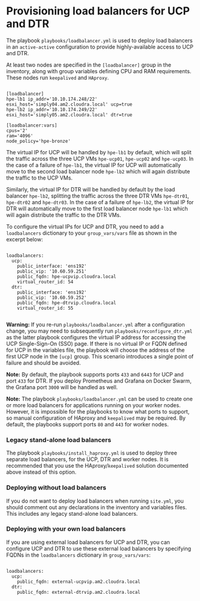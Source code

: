 # Provisioning load balancers for UCP and DTR

The playbook `playbooks/loadbalancer.yml` is used to deploy load balancers in an `active-active` configuration to provide highly-available access to UCP and DTR.

At least two nodes are specified in the `[loadbalancer]` group in the inventory, along with group variables defining CPU and RAM requirements. These nodes run `keepalived` and `HAproxy`.

```

[loadbalancer]
hpe-lb1 ip_addr='10.10.174.248/22' esxi_host='simply04.am2.cloudra.local' ucp=true
hpe-lb2 ip_addr='10.10.174.249/22' esxi_host='simply05.am2.cloudra.local' dtr=true

[loadbalancer:vars]
cpus='2'
ram='4096'
node_policy='hpe-bronze'

```

The virtual IP for UCP will be handled by `hpe-lb1` by default, which will split the traffic across the three UCP VMs `hpe-ucp01`, `hpe-ucp02` and `hpe-ucp03`. In the case of a failure of `hpe-lb1`, the virtual IP for UCP will automatically move to the second load balancer node `hpe-lb2` which will again distribute the traffic to the UCP VMs.

Similarly, the virtual IP for DTR will be handled by default by the load balancer `hpe-lb2`, splitting the traffic across the three DTR VMs `hpe-dtr01`, `hpe-dtr02` and `hpe-dtr03`. In the case of a failure of `hpe-lb2`, the virtual IP for DTR will automatically move to the first load balancer node `hpe-lb1` which will again distribute the traffic to the DTR VMs.

To configure the virtual IPs for UCP and DTR, you need to add a `loadbalancers` dictionary to your `group_vars/vars` file as shown in the excerpt below:

```

loadbalancers:
  ucp:
    public_interface: 'ens192'
    public_vip: '10.60.59.251'
    public_fqdn: hpe-ucpvip.cloudra.local
    virtual_router_id: 54
  dtr:
    public_interface: 'ens192'
    public_vip: '10.60.59.252'
    public_fqdn: hpe-dtrvip.cloudra.local
    virtual_router_id: 55


```

**Warning:** If you re-run `playbooks/loadbalancer.yml` after a configuration change, you may need to subsequently run `playbooks/reconfigure_dtr.yml` as the latter playbook configures the virtual IP address for accessing the UCP Single-Sign-On (SSO) page. If there is no virtual IP or FQDN defined for UCP in the variables file, the playbook will choose the address of the first UCP node in the `[ucp]` group. This scenario introduces a single point of failure and should be avoided.

**Note:** By default, the playbook supports ports `433` and `6443` for UCP and port `433` for DTR. If you deploy Prometheus and Grafana on Docker Swarm, the Grafana port `3000` will be handled as well.

**Note:** The playbook `playbooks/loadbalancer.yml` can be used to create one or more load balancers for applications running on your worker nodes. However, it is impossible for the playbooks to know what ports to support, so manual configuration of HAproxy and `keepalived` may be required. By default, the playbooks support ports `80` and `443` for worker nodes.

### Legacy stand-alone load balancers

The playbook `playbooks/install_haproxy.yml` is used to deploy three separate load balancers, for the UCP, DTR and worker nodes. It is recommended that you use the HAproxy/`keepalived` solution documented above instead of this option.

### Deploying without load balancers

If you do not want to deploy load balancers when running `site.yml`, you should comment out any declarations in the inventory and variables files. This includes any legacy stand-alone load balancers.

### Deploying with your own load balancers

If you are using external load balancers for UCP and DTR, you can configure UCP and DTR to use these external load balancers by specifying FQDNs in the `loadbalancers` dictionary in `group_vars/vars`:

```

loadbalancers:
  ucp:
    public_fqdn: external-ucpvip.am2.cloudra.local
  dtr:
    public_fqdn: external-dtrvip.am2.cloudra.local

```
